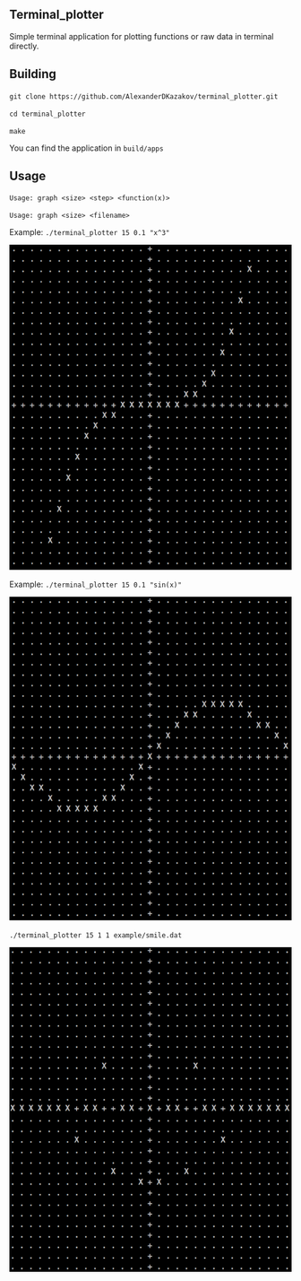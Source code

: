 ## Terminal_plotter

Simple terminal application for plotting functions or raw data in terminal directly.

## Building

`git clone https://github.com/AlexanderDKazakov/terminal_plotter.git`

`cd terminal_plotter`

`make`

You can find the application in `build/apps`

## Usage

`Usage: graph <size> <step> <function(x)>`

`Usage: graph <size> <filename>`

Example: `./terminal_plotter 15 0.1 "x^3"` 

![cubic](./fig/x3.png)

Example: `./terminal_plotter 15 0.1 "sin(x)"` 

![cubic](./fig/sin.png)

`./terminal_plotter 15 1 1 example/smile.dat`

![cubic](./fig/smile.png)